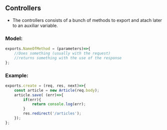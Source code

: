 ## Controllers
- The controllers consists of a bunch of methods to export and atach later to an auxiliar variable.

### Model:

```javascript
exports.NameOfMethod = (parameters)=>{
    //Does something (usually with the request)
    //returns something with the use of the response
};
```

### Example:

```javascript
exports.create = (req, res, next)=>{
    const article = new Article(req.body);
    article.save( (err)=>{
        if(err){
            return console.log(err);
        }
        res.redirect('/articles');
    });
};
```